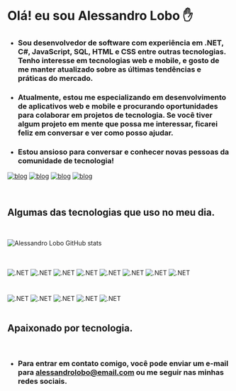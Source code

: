 # Olá! eu sou Alessandro Lobo ✋

- ### Sou desenvolvedor de software com experiência em .NET, C#, JavaScript, SQL, HTML e CSS entre outras tecnologias. Tenho interesse em tecnologias web e mobile, e gosto de me manter atualizado sobre as últimas tendências e práticas do mercado.

- ### Atualmente, estou me especializando em desenvolvimento de aplicativos web e mobile e procurando oportunidades para colaborar em projetos de tecnologia. Se você tiver algum projeto em mente que possa me interessar, ficarei feliz em conversar e ver como posso ajudar.

- ### Estou ansioso para conversar e conhecer novas pessoas da comunidade de tecnologia!

[![blog](https://img.shields.io/badge/LinkedIn-0077B5?style=for-the-badge&logo=linkedin&logoColor=white)](https://www.linkedin.com/in/alessandrolobodev/)
[![blog](https://img.shields.io/badge/WhatsApp-25D366?style=for-the-badge&logo=whatsapp&logoColor=white)](https://wa.me/5516991844434)
[![blog](https://img.shields.io/badge/Instagram-E4405F?style=for-the-badge&logo=instagram&logoColor=white)](https://www.instagram.com/alessandro.dev/)
[![blog](https://img.shields.io/badge/Twitter-1DA1F2?style=for-the-badge&logo=twitter&logoColor=white)](https://twitter.com/Alessandro_lobo)

<BR/>

## Algumas das tecnologias que uso no meu dia.

<BR/>

![Alessandro Lobo GitHub stats](https://github-readme-stats.vercel.app/api?username=AlessandroLobo&show_icons=true&theme=dracula)

<BR/>

<div style="display: inline_block"><br/>

<img align="center" alt=".NET" src="https://img.shields.io/badge/.NET-5C2D91?style=for-the-badge&logo=.net&logoColor=white">
<img align="center" alt=".NET" src="https://img.shields.io/badge/C%23-239120?style=for-the-badge&logo=c-sharp&logoColor=white">
<img align="center" alt=".NET" src="https://img.shields.io/badge/JavaScript-F7DF1E?style=for-the-badge&logo=javascript&logoColor=black">
<img align="center" alt=".NET" src="https://img.shields.io/badge/TypeScript-007ACC?style=for-the-badge&logo=typescript&logoColor=white">
<img align="center" alt=".NET" src="https://img.shields.io/badge/HTML5-E34F26?style=for-the-badge&logo=html5&logoColor=white">
<img align="center" alt=".NET" src="https://img.shields.io/badge/CSS3-1572B6?style=for-the-badge&logo=css3&logoColor=white">
<img align="center" alt=".NET" src="https://img.shields.io/badge/React-20232A?style=for-the-badge&logo=react&logoColor=61DAFB">
<img align="center" alt=".NET" src="https://img.shields.io/badge/React_Native-20232A?style=for-the-badge&logo=react&logoColor=61DAFB">

# 

<img align="center" alt=".NET" src="https://img.shields.io/badge/Node.js-43853D?style=for-the-badge&logo=node.js&logoColor=white">
<img align="center" alt=".NET" src="https://img.shields.io/badge/Bootstrap-563D7C?style=for-the-badge&logo=bootstrap&logoColor=white">
<img align="center" alt=".NET" src="https://img.shields.io/badge/Tailwind_CSS-38B2AC?style=for-the-badge&logo=tailwind-css&logoColor=white">
<img align="center" alt=".NET" src="https://img.shields.io/badge/MySQL-00000F?style=for-the-badge&logo=mysql&logoColor=white">
<img align="center" alt=".NET" src="https://img.shields.io/badge/Microsoft_SQL_Server-CC2927?style=for-the-badge&logo=microsoft-sql-server&logoColor=white">

</div>

<br/>

 ## Apaixonado por tecnologia.

<br/>

- ### Para entrar em contato comigo, você pode enviar um e-mail para alessandrolobo@email.com ou me seguir nas minhas redes sociais.
